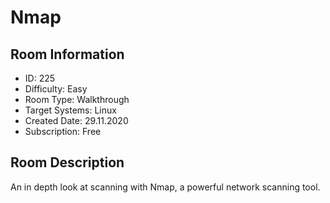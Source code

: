 ﻿# Nmap

## Room Information
- ID: 225
- Difficulty: Easy
- Room Type: Walkthrough
- Target Systems: Linux
- Created Date: 29.11.2020
- Subscription: Free

## Room Description
An in depth look at scanning with Nmap, a powerful network scanning tool.
